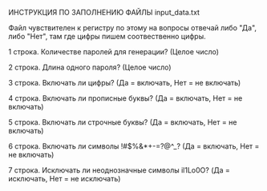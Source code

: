 ИНСТРУКЦИЯ ПО ЗАПОЛНЕНИЮ ФАЙЛЫ input_data.txt

Файл чувствителен к регистру по этому на вопросы отвечай либо "Да", либо "Нет", там где цифры пишем соотвественно цифры.

1 строка. Количестве паролей для генерации? (Целое число)

2 строка. Длина одного пароля? (Целое число)

3 строка. Включать ли цифры? (Да = включать, Нет = не включать)

4 строка. Включать ли прописные буквы? (Да = включать, Нет = не включать)

5 строка. Включать ли строчные буквы? (Да = включать, Нет = не включать)

6 строка. Включать ли символы !#$%&*+-=?@^_? (Да = включать, Нет = не включать)

7 строка. Исключать ли неоднозначные символы il1Lo0O? (Да = исключать, Нет = не исключать)
